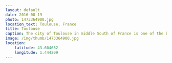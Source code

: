 ```yaml
---
layout: default
date: 2016-08-19
photo: 1473364900.jpg
location_text: Toulouse, France
title: Toulouse
caption: The city of Toulouse in middle South of France is one of the biggest in the country. It is called "La Ville Rose" due to its pink bricks used to built the buildings of the city center. We visited the city at night with my cousin Marina and had a couple of beers in some good old pubs!
image: /img/thumb/1473364900.jpg
location:
    latitude: 43.604652
    longitude: 1.444209
---
```

